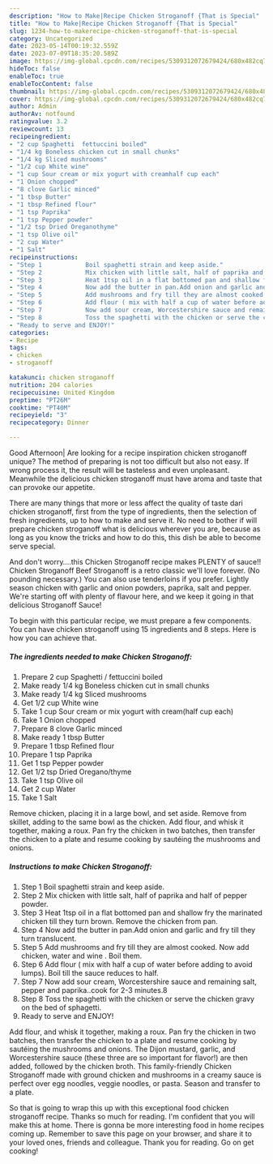 ```yaml
---
description: "How to Make|Recipe Chicken Stroganoff {That is Special"
title: "How to Make|Recipe Chicken Stroganoff {That is Special"
slug: 1234-how-to-makerecipe-chicken-stroganoff-that-is-special
category: Uncategorized
date: 2023-05-14T00:19:32.559Z
date: 2023-07-09T18:35:20.589Z
image: https://img-global.cpcdn.com/recipes/5309312072679424/680x482cq70/chicken-stroganoff-recipe-main-photo.jpg
hideToc: false
enableToc: true
enableTocContent: false
thumbnail: https://img-global.cpcdn.com/recipes/5309312072679424/680x482cq70/chicken-stroganoff-recipe-main-photo.jpg
cover: https://img-global.cpcdn.com/recipes/5309312072679424/680x482cq70/chicken-stroganoff-recipe-main-photo.jpg
author: Admin
authorAv: notfound
ratingvalue: 3.2
reviewcount: 13
recipeingredient:
- "2 cup Spaghetti  fettuccini boiled"
- "1/4 kg Boneless chicken cut in small chunks"
- "1/4 kg Sliced mushrooms"
- "1/2 cup White wine"
- "1 cup Sour cream or mix yogurt with creamhalf cup each"
- "1 Onion chopped"
- "8 clove Garlic minced"
- "1 tbsp Butter"
- "1 tbsp Refined flour"
- "1 tsp Paprika"
- "1 tsp Pepper powder"
- "1/2 tsp Dried Oreganothyme"
- "1 tsp Olive oil"
- "2 cup Water"
- "1 Salt"
recipeinstructions:
- "Step 1            Boil spaghetti strain and keep aside."
- "Step 2            Mix chicken with little salt, half of paprika and half of pepper powder."
- "Step 3            Heat 1tsp oil in a flat bottomed pan and shallow fry the marinated chicken till they turn brown. Remove the chicken from pan."
- "Step 4            Now add the butter in pan.Add onion and garlic and fry till they turn translucent."
- "Step 5            Add mushrooms and fry till they are almost cooked. Now add chicken, water and wine . Boil them."
- "Step 6            Add flour ( mix with half a cup of water before adding to avoid lumps). Boil till the sauce reduces to half."
- "Step 7            Now add sour cream, Worcestershire sauce and remaining salt, pepper and paprika..cook for 2-3 minutes.8"
- "Step 8            Toss the spaghetti with the chicken or serve the chicken gravy on the bed of sphagetti."
- "Ready to serve and ENJOY!"
categories:
- Recipe
tags:
- chicken
- stroganoff

katakunci: chicken stroganoff 
nutrition: 204 calories
recipecuisine: United Kingdom
preptime: "PT26M"
cooktime: "PT40M"
recipeyield: "3"
recipecategory: Dinner

---
```



Good Afternoon| Are looking for a recipe inspiration chicken stroganoff unique? The method of preparing is not too difficult but also not easy. If wrong process it, the result will be tasteless and even unpleasant. Meanwhile the delicious chicken stroganoff must have aroma and taste that can provoke our appetite.






There are many things that more or less affect the quality of taste dari chicken stroganoff, first from the type of ingredients, then the selection of fresh ingredients, up to how to make and serve it. No need to bother if will prepare chicken stroganoff what is delicious wherever you are, because as long as you know the tricks and how to do this, this dish be able to become serve  special.


And don&#39;t worry….this Chicken Stroganoff recipe makes PLENTY of sauce!! Chicken Stroganoff Beef Stroganoff is a retro classic we&#39;ll love forever. (No pounding necessary.) You can also use tenderloins if you prefer. Lightly season chicken with garlic and onion powders, paprika, salt and pepper. We&#39;re starting off with plenty of flavour here, and we keep it going in that delicious Stroganoff Sauce!


To begin with this particular recipe, we must prepare a few components. You can have chicken stroganoff using 15 ingredients and 8 steps. Here is how you can achieve that.

<!--inarticleads1-->

##### The ingredients needed to make Chicken Stroganoff:

1. Prepare 2 cup Spaghetti / fettuccini boiled
1. Make ready 1/4 kg Boneless chicken cut in small chunks
1. Make ready 1/4 kg Sliced mushrooms
1. Get 1/2 cup White wine
1. Take 1 cup Sour cream or mix yogurt with cream(half cup each)
1. Take 1 Onion chopped
1. Prepare 8 clove Garlic minced
1. Make ready 1 tbsp Butter
1. Prepare 1 tbsp Refined flour
1. Prepare 1 tsp Paprika
1. Get 1 tsp Pepper powder
1. Get 1/2 tsp Dried Oregano/thyme
1. Take 1 tsp Olive oil
1. Get 2 cup Water
1. Take 1 Salt


Remove chicken, placing it in a large bowl, and set aside. Remove from skillet, adding to the same bowl as the chicken. Add flour, and whisk it together, making a roux. Pan fry the chicken in two batches, then transfer the chicken to a plate and resume cooking by sautéing the mushrooms and onions. 

<!--inarticleads2-->

##### Instructions to make Chicken Stroganoff:

1. Step 1            Boil spaghetti strain and keep aside.
1. Step 2            Mix chicken with little salt, half of paprika and half of pepper powder.
1. Step 3            Heat 1tsp oil in a flat bottomed pan and shallow fry the marinated chicken till they turn brown. Remove the chicken from pan.
1. Step 4            Now add the butter in pan.Add onion and garlic and fry till they turn translucent.
1. Step 5            Add mushrooms and fry till they are almost cooked. Now add chicken, water and wine . Boil them.
1. Step 6            Add flour ( mix with half a cup of water before adding to avoid lumps). Boil till the sauce reduces to half.
1. Step 7            Now add sour cream, Worcestershire sauce and remaining salt, pepper and paprika..cook for 2-3 minutes.8
1. Step 8            Toss the spaghetti with the chicken or serve the chicken gravy on the bed of sphagetti.
1. Ready to serve and ENJOY!

Add flour, and whisk it together, making a roux. Pan fry the chicken in two batches, then transfer the chicken to a plate and resume cooking by sautéing the mushrooms and onions. The Dijon mustard, garlic, and Worcestershire sauce (these three are so important for flavor!) are then added, followed by the chicken broth. This family-friendly Chicken Stroganoff made with ground chicken and mushrooms in a creamy sauce is perfect over egg noodles, veggie noodles, or pasta. Season and transfer to a plate. 

So that is going to wrap this up with this exceptional food chicken stroganoff recipe. Thanks so much for reading. I'm confident that you will make this at home. There is gonna be more interesting food in home recipes coming up. Remember to save this page on your browser, and share it to your loved ones, friends and colleague. Thank you for reading. Go on get cooking!

